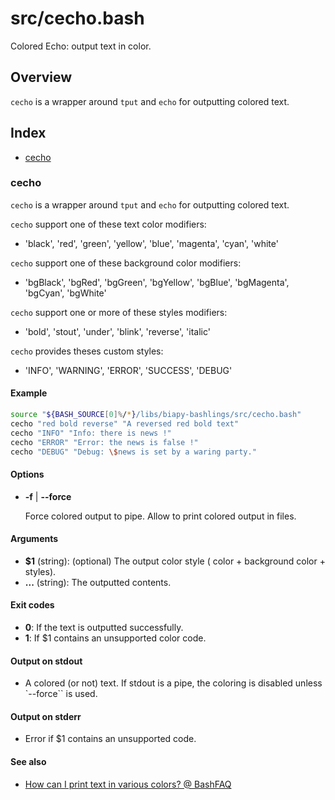 # src/cecho.bash

Colored Echo: output text in color.

## Overview

`cecho` is a wrapper around `tput` and `echo` for outputting colored text.

## Index

* [cecho](#cecho)

### cecho

`cecho` is a wrapper around `tput` and `echo` for outputting colored text.

`cecho` support one of these text color modifiers:

* 'black', 'red', 'green', 'yellow', 'blue', 'magenta', 'cyan', 'white'

`cecho` support one of these background color modifiers:

* 'bgBlack', 'bgRed', 'bgGreen', 'bgYellow', 'bgBlue', 'bgMagenta', 'bgCyan', 'bgWhite'

`cecho` support one or more of these styles modifiers:

* 'bold', 'stout', 'under', 'blink', 'reverse', 'italic'

`cecho` provides theses custom styles:

* 'INFO', 'WARNING', 'ERROR', 'SUCCESS', 'DEBUG'

#### Example

```bash
source "${BASH_SOURCE[0]%/*}/libs/biapy-bashlings/src/cecho.bash"
cecho "red bold reverse" "A reversed red bold text"
cecho "INFO" "Info: there is news !"
cecho "ERROR" "Error: the news is false !"
cecho "DEBUG" "Debug: \$news is set by a waring party."
```

#### Options

* **-f** | **--force**

  Force colored output to pipe. Allow to print colored output in files.

#### Arguments

* **$1** (string): (optional) The output color style ( color + background color + styles).
* **...** (string): The outputted contents.

#### Exit codes

* **0**: If the text is outputted successfully.
* **1**: If $1 contains an unsupported color code.

#### Output on stdout

* A colored (or not) text. If stdout is a pipe, the coloring is disabled unless `--force`` is used.

#### Output on stderr

* Error if $1 contains an unsupported code.

#### See also

* [How can I print text in various colors? @ BashFAQ](http://mywiki.wooledge.org/BashFAQ/037)

